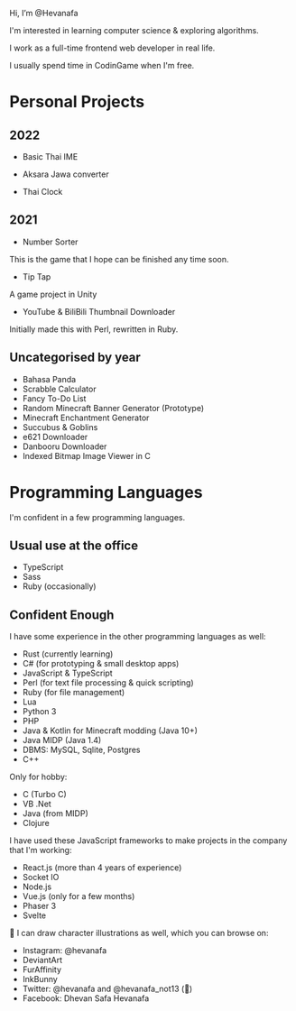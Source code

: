 Hi, I’m @Hevanafa

I'm interested in learning computer science & exploring algorithms.

I work as a full-time frontend web developer in real life.

I usually spend time in CodinGame when I'm free.

# Personal Projects

## 2022

- Basic Thai IME

- Aksara Jawa converter

- Thai Clock

## 2021

- Number Sorter

This is the game that I hope can be finished any time soon.

- Tip Tap

A game project in Unity

- YouTube & BiliBili Thumbnail Downloader

Initially made this with Perl, rewritten in Ruby.

## Uncategorised by year

- Bahasa Panda
- Scrabble Calculator
- Fancy To-Do List
- Random Minecraft Banner Generator (Prototype)
- Minecraft Enchantment Generator
- Succubus & Goblins
- e621 Downloader
- Danbooru Downloader
- Indexed Bitmap Image Viewer in C

# Programming Languages

I'm confident in a few programming languages.

## Usual use at the office
- TypeScript
- Sass
- Ruby (occasionally)

## Confident Enough

I have some experience in the other programming languages as well:

- Rust (currently learning)
- C# (for prototyping & small desktop apps)
- JavaScript & TypeScript
- Perl (for text file processing & quick scripting)
- Ruby (for file management)
- Lua
- Python 3
- PHP
- Java & Kotlin for Minecraft modding (Java 10+)
- Java MIDP (Java 1.4)
- DBMS: MySQL, Sqlite, Postgres
- C++

Only for hobby:

- C (Turbo C)
- VB .Net
- Java (from MIDP)
- Clojure

I have used these JavaScript frameworks to make projects in the company that I'm working:

- React.js (more than 4 years of experience)
- Socket IO
- Node.js
- Vue.js (only for a few months)
- Phaser 3
- Svelte

🎨 I can draw character illustrations as well, which you can browse on:

- Instagram: @hevanafa
- DeviantArt
- FurAffinity
- InkBunny
- Twitter: @hevanafa and @hevanafa_not13 (🔞)
- Facebook: Dhevan Safa Hevanafa



<!---
Hevanafa/Hevanafa is a ✨ special ✨ repository because its `README.md` (this file) appears on your GitHub profile.
You can click the Preview link to take a look at your changes.
--->
